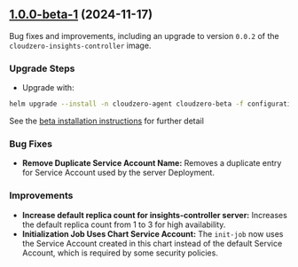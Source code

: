 ## [1.0.0-beta-1](https://github.com/Cloudzero/cloudzero-insights-controller/compare/0.0.28...1.0.0-beta-1) (2024-11-17)

Bug fixes and improvements, including an upgrade to version `0.0.2` of the `cloudzero-insights-controller` image. 

### Upgrade Steps
* Upgrade with:
```sh
helm upgrade --install -n cloudzero-agent cloudzero-beta -f configuration-example.yaml
```
See the [beta installation instructions](https://github.com/Cloudzero/cloudzero-charts/blob/develop/charts/cloudzero-agent/BETA-INSTALLATION.md) for further detail

### Bug Fixes
* **Remove Duplicate Service Account Name:** Removes a duplicate entry for Service Account used by the server Deployment.

### Improvements
* **Increase default replica count for insights-controller server:** Increases the default replica count from 1 to 3 for high availability.
* **Initialization Job Uses Chart Service Account:** The `init-job` now uses the Service Account created in this chart instead of the default Service Account, which is required by some security policies.
